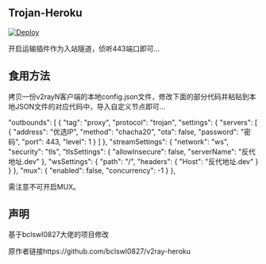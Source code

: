 ## Trojan-Heroku

[![Deploy](https://www.herokucdn.com/deploy/button.png)](https://dashboard.heroku.com/new?template=https://github.com/Krrip/Trojan-Heroku)

开启运输插件作为入站隧道，侦听443端口即可...

## 食用方法

拷贝一份v2rayN客户端的本地config.json文件，修改下面的部分代码并粘贴到本地JSON文件的对应代码中，导入自定义节点即可...

  "outbounds": [
    {
      "tag": "proxy",
      "protocol": "trojan",
      "settings": {
        "servers": [
          {
            "address": "优选IP",
            "method": "chacha20",
            "ota": false,
            "password": "密码",
            "port": 443,
            "level": 1
          }
        ]
      },
      "streamSettings": {
        "network": "ws",
        "security": "tls",
        "tlsSettings": {
          "allowInsecure": false,
          "serverName": "反代地址.dev"
        },
        "wsSettings": {
          "path": "/",
          "headers": {
            "Host": "反代地址.dev"
          }
        }
      },
      "mux": {
        "enabled": false,
        "concurrency": -1
      }
    },

需注意不可开启MUX。

## 声明

基于bclswl0827大佬的项目修改

原作者链接https://github.com/bclswl0827/v2ray-heroku
